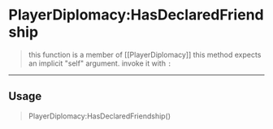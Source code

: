 # PlayerDiplomacy:HasDeclaredFriendship
> this function is a member of [[PlayerDiplomacy]]
> this method expects an implicit "self" argument. invoke it with `:`
-----
## Usage
> PlayerDiplomacy:HasDeclaredFriendship()
